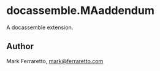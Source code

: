 # docassemble.MAaddendum

A docassemble extension.

## Author

Mark Ferraretto, mark@ferraretto.com

